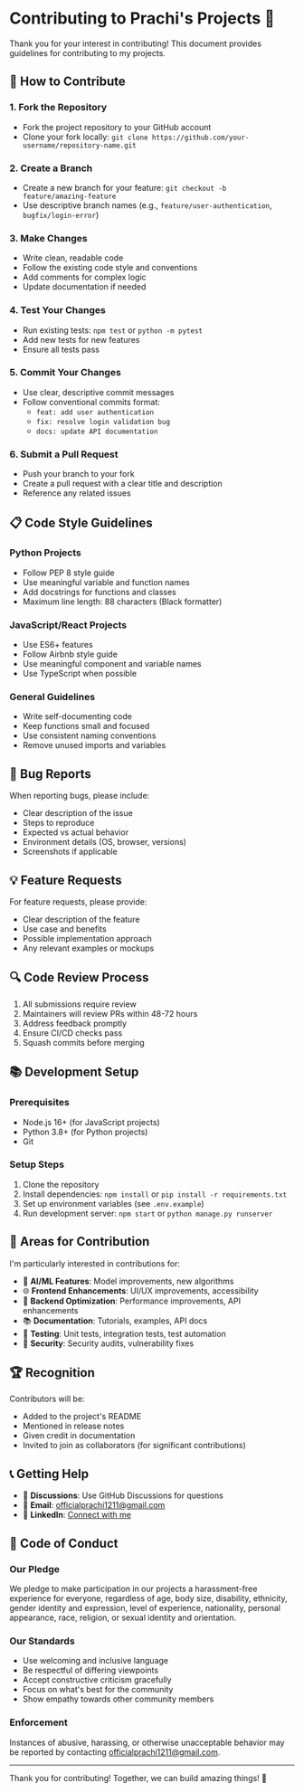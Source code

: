 # Contributing to Prachi's Projects 🚀

Thank you for your interest in contributing! This document provides guidelines for contributing to my projects.

## 🤝 How to Contribute

### 1. Fork the Repository
- Fork the project repository to your GitHub account
- Clone your fork locally: `git clone https://github.com/your-username/repository-name.git`

### 2. Create a Branch
- Create a new branch for your feature: `git checkout -b feature/amazing-feature`
- Use descriptive branch names (e.g., `feature/user-authentication`, `bugfix/login-error`)

### 3. Make Changes
- Write clean, readable code
- Follow the existing code style and conventions
- Add comments for complex logic
- Update documentation if needed

### 4. Test Your Changes
- Run existing tests: `npm test` or `python -m pytest`
- Add new tests for new features
- Ensure all tests pass

### 5. Commit Your Changes
- Use clear, descriptive commit messages
- Follow conventional commits format:
  - `feat: add user authentication`
  - `fix: resolve login validation bug`
  - `docs: update API documentation`

### 6. Submit a Pull Request
- Push your branch to your fork
- Create a pull request with a clear title and description
- Reference any related issues

## 📋 Code Style Guidelines

### Python Projects
- Follow PEP 8 style guide
- Use meaningful variable and function names
- Add docstrings for functions and classes
- Maximum line length: 88 characters (Black formatter)

### JavaScript/React Projects
- Use ES6+ features
- Follow Airbnb style guide
- Use meaningful component and variable names
- Use TypeScript when possible

### General Guidelines
- Write self-documenting code
- Keep functions small and focused
- Use consistent naming conventions
- Remove unused imports and variables

## 🐛 Bug Reports

When reporting bugs, please include:
- Clear description of the issue
- Steps to reproduce
- Expected vs actual behavior
- Environment details (OS, browser, versions)
- Screenshots if applicable

## 💡 Feature Requests

For feature requests, please provide:
- Clear description of the feature
- Use case and benefits
- Possible implementation approach
- Any relevant examples or mockups

## 🔍 Code Review Process

1. All submissions require review
2. Maintainers will review PRs within 48-72 hours
3. Address feedback promptly
4. Ensure CI/CD checks pass
5. Squash commits before merging

## 📚 Development Setup

### Prerequisites
- Node.js 16+ (for JavaScript projects)
- Python 3.8+ (for Python projects)
- Git

### Setup Steps
1. Clone the repository
2. Install dependencies: `npm install` or `pip install -r requirements.txt`
3. Set up environment variables (see `.env.example`)
4. Run development server: `npm start` or `python manage.py runserver`

## 🎯 Areas for Contribution

I'm particularly interested in contributions for:
- 🤖 **AI/ML Features**: Model improvements, new algorithms
- 🌐 **Frontend Enhancements**: UI/UX improvements, accessibility
- 🔧 **Backend Optimization**: Performance improvements, API enhancements
- 📚 **Documentation**: Tutorials, examples, API docs
- 🧪 **Testing**: Unit tests, integration tests, test automation
- 🔐 **Security**: Security audits, vulnerability fixes

## 🏆 Recognition

Contributors will be:
- Added to the project's README
- Mentioned in release notes
- Given credit in documentation
- Invited to join as collaborators (for significant contributions)

## 📞 Getting Help

- 💬 **Discussions**: Use GitHub Discussions for questions
- 📧 **Email**: officialprachi1211@gmail.com
- 💼 **LinkedIn**: [Connect with me](https://www.linkedin.com/in/prachi-upadhyay-926487301/)

## 📜 Code of Conduct

### Our Pledge
We pledge to make participation in our projects a harassment-free experience for everyone, regardless of age, body size, disability, ethnicity, gender identity and expression, level of experience, nationality, personal appearance, race, religion, or sexual identity and orientation.

### Our Standards
- Use welcoming and inclusive language
- Be respectful of differing viewpoints
- Accept constructive criticism gracefully
- Focus on what's best for the community
- Show empathy towards other community members

### Enforcement
Instances of abusive, harassing, or otherwise unacceptable behavior may be reported by contacting officialprachi1211@gmail.com.

---

Thank you for contributing! Together, we can build amazing things! 🌟